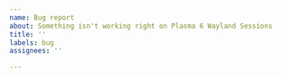 ```yaml
---
name: Bug report
about: Something isn't working right on Plasma 6 Wayland Sessions
title: ''
labels: bug
assignees: ''

---
```



